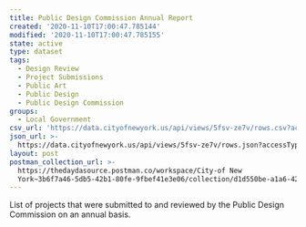 ```yaml
---
title: Public Design Commission Annual Report
created: '2020-11-10T17:00:47.785144'
modified: '2020-11-10T17:00:47.785155'
state: active
type: dataset
tags:
  - Design Review
  - Project Submissions
  - Public Art
  - Public Design
  - Public Design Commission
groups:
  - Local Government
csv_url: 'https://data.cityofnewyork.us/api/views/5fsv-ze7v/rows.csv?accessType=DOWNLOAD'
json_url: >-
  https://data.cityofnewyork.us/api/views/5fsv-ze7v/rows.json?accessType=DOWNLOAD
layout: post
postman_collection_url: >-
  https://thedaydasource.postman.co/workspace/City-of New
  York~3b6f7a46-5db5-42b1-80fe-9fbef41e3e06/collection/d1d550be-a1a6-4250-8a2f-b811ac60fbe1
---
```

List of projects that were submitted to and reviewed by the Public Design Commission on an annual basis.
